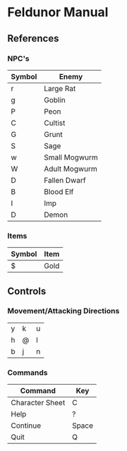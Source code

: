 # Feldunor Manual

## References
### NPC's
| Symbol | Enemy         |
| ------ | ------------- |
| r      | Large Rat     |
| g      | Goblin        |
| P      | Peon          |
| C      | Cultist       |
| G      | Grunt         |
| S      | Sage          |
| w      | Small Mogwurm |
| W      | Adult Mogwurm |
| D      | Fallen Dwarf  |
| B      | Blood Elf     |
| I      | Imp           |
| D      | Demon         |

### Items
| Symbol | Item |
| ------ | ---- |
| $      | Gold |

## Controls
### Movement/Attacking Directions
| | | |
|-|-|-|
| y | k | u |
| h | @ | l |
| b | j | n |

### Commands
| Command         | Key   |
|-----------------|-------|
| Character Sheet | C     |
| Help            | ?     |
| Continue        | Space |
| Quit            | Q     |
